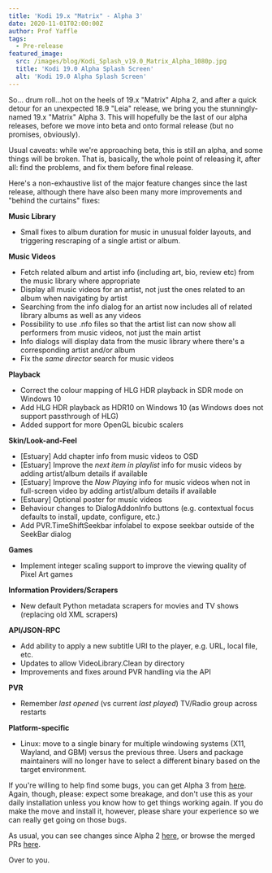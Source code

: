 ```yaml
---
title: 'Kodi 19.x "Matrix" - Alpha 3'
date: 2020-11-01T02:00:00Z
author: Prof Yaffle
tags:
  - Pre-release
featured_image:
  src: /images/blog/Kodi_Splash_v19.0_Matrix_Alpha_1080p.jpg
  title: 'Kodi 19.0 Alpha Splash Screen'
  alt: 'Kodi 19.0 Alpha Splash Screen'
---
```

So... drum roll...hot on the heels of 19.x "Matrix" Alpha 2, and after a quick detour for an unexpected 18.9 "Leia" release, we bring you the stunningly-named 19.x "Matrix" Alpha 3. This will hopefully be the last of our alpha releases, before we move into beta and onto formal release (but no promises, obviously).

 Usual caveats: while we're approaching beta, this is still an alpha, and some things will be broken. That is, basically, the whole point of releasing it, after all: find the problems, and fix them before final release.

 Here's a non-exhaustive list of the major feature changes since the last release, although there have also been many more improvements and "behind the curtains" fixes:

 **Music Library**

 
 * Small fixes to album duration for music in unusual folder layouts, and triggering rescraping of a single artist or album.
 
 **Music Videos**

 
 * Fetch related album and artist info (including art, bio, review etc) from the music library where appropriate
 * Display all music videos for an artist, not just the ones related to an album when navigating by artist
 * Searching from the info dialog for an artist now includes all of related library albums as well as any videos
 * Possibility to use .nfo files so that the artist list can now show all performers from music videos, not just the main artist
 * Info dialogs will display data from the music library where there's a corresponding artist and/or album
 * Fix the *same director* search for music videos
 
 **Playback**

 
 * Correct the colour mapping of HLG HDR playback in SDR mode on Windows 10
 * Add HLG HDR playback as HDR10 on Windows 10 (as Windows does not support passthrough of HLG)
 * Added support for more OpenGL bicubic scalers
 
 **Skin/Look-and-Feel**

 
 * [Estuary] Add chapter info from music videos to OSD
 * [Estuary] Improve the *next item in playlist* info for music videos by adding artist/album details if available
 * [Estuary] Improve the *Now Playing* info for music videos when not in full-screen video by adding artist/album details if available
 * [Estuary] Optional poster for music videos
 * Behaviour changes to DialogAddonInfo buttons (e.g. contextual focus defaults to install, update, configure, etc.)
 * Add PVR.TimeShiftSeekbar infolabel to expose seekbar outside of the SeekBar dialog
 
 **Games**

 
 * Implement integer scaling support to improve the viewing quality of Pixel Art games
 
 **Information Providers/Scrapers**

 
 * New default Python metadata scrapers for movies and TV shows (replacing old XML scrapers)
 
 **API/JSON-RPC**

 
 * Add ability to apply a new subtitle URI to the player, e.g. URL, local file, etc.
 * Updates to allow VideoLibrary.Clean by directory
 * Improvements and fixes around PVR handling via the API
 
 **PVR**

 
 * Remember *last opened* (vs current *last played*) TV/Radio group across restarts
 
 **Platform-specific**

 
 * Linux: move to a single binary for multiple windowing systems (X11, Wayland, and GBM) versus the previous three. Users and package maintainers will no longer have to select a different binary based on the target environment.  
 
 
 If you're willing to help find some bugs, you can get Alpha 3 from [here](https://mirrors.kodi.tv/snapshots/). Again, though, please: expect some breakage, and don't use this as your daily installation unless you know how to get things working again. If you do make the move and install it, however, please share your experience so we can really get going on those bugs.

 As usual, you can see changes since Alpha 2 [here](https://github.com/xbmc/xbmc/compare/19.0a2-Matrix...19.0a3-Matrix), or browse the merged PRs [here](https://github.com/xbmc/xbmc/pulls?q=is%3Apr+sort%3Aupdated-desc+milestone%3A%22Matrix+19.0-alpha+3%22+is%3Aclosed).

 Over to you.

 

